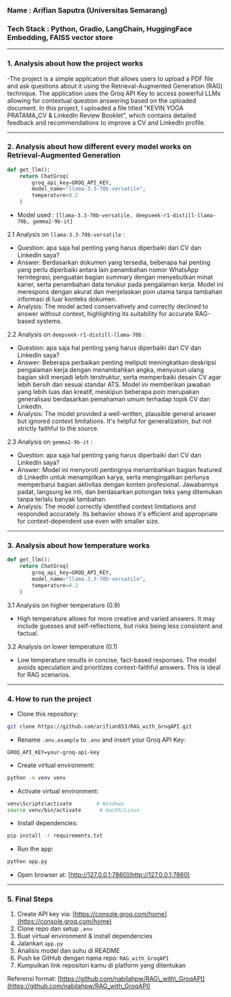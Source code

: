 ### Name : Arifian Saputra (Universitas Semarang)

### Tech Stack : Python, Gradio, LangChain, HuggingFace Embedding, FAISS vector store

---

### 1. Analysis about how the project works

-The project is a simple application that allows users to upload a PDF file and ask questions about it using the Retrieval-Augmented Generation (RAG) technique. The application uses the Groq API Key to access powerful LLMs allowing for contextual question answering based on the uploaded document.
In this project, I uploaded a file titled "KEVIN YOGA PRATAMA_CV & LinkedIn Review Booklet", which contains detailed feedback and recommendations to improve a CV and LinkedIn profile. 

---

### 2. Analysis about how different every model works on Retrieval-Augmented Generation

```python
def get_llm():
    return ChatGroq(
        groq_api_key=GROQ_API_KEY,
        model_name="llama-3.3-70b-versatile",
        temperature=0.2
    )
```

- Model used : `[llama-3.3-70b-versatile, deepseek-r1-distill-llama-70b, gemma2-9b-it]`

2.1 Analysis on `llama-3.3-70b-versatile` :

- Question: apa saja hal penting yang harus diperbaiki dari CV dan LinkedIn saya?
- Answer: Berdasarkan dokumen yang tersedia, beberapa hal penting yang perlu diperbaiki antara lain penambahan nomor WhatsApp terintegrasi, penguatan bagian summary dengan menyebutkan minat karier, serta penambahan data terukur pada pengalaman kerja. Model ini merespons dengan akurat dan menjelaskan poin utama tanpa tambahan informasi di luar konteks dokumen.
- Analysis: The model acted conservatively and correctly declined to answer without context, highlighting its suitability for accurate RAG-based systems.

2.2 Analysis on `deepseek-r1-distill-llama-70b` :

- Question: apa saja hal penting yang harus diperbaiki dari CV dan LinkedIn saya?
- Answer: Beberapa perbaikan penting meliputi meningkatkan deskripsi pengalaman kerja dengan menambahkan angka, menyusun ulang bagian skill menjadi lebih terstruktur, serta memperbaiki desain CV agar lebih bersih dan sesuai standar ATS. Model ini memberikan jawaban yang lebih luas dan kreatif, meskipun beberapa poin merupakan generalisasi berdasarkan pemahaman umum terhadap topik CV dan LinkedIn.
- Analysis: The model provided a well-written, plausible general answer but ignored context limitations. It's helpful for generalization, but not strictly faithful to the source.

2.3 Analysis on `gemma2-9b-it` :

- Question: apa saja hal penting yang harus diperbaiki dari CV dan LinkedIn saya?
- Answer: Model ini menyoroti pentingnya menambahkan bagian featured di LinkedIn untuk menampilkan karya, serta mengingatkan perlunya memperbarui bagian aktivitas dengan konten profesional. Jawabannya padat, langsung ke inti, dan berdasarkan potongan teks yang ditemukan tanpa terlalu banyak tambahan.
- Analysis: The model correctly identified context limitations and responded accurately. Its behavior shows it's efficient and appropriate for context-dependent use even with smaller size.

---

### 3. Analysis about how temperature works

```python
def get_llm():
    return ChatGroq(
        groq_api_key=GROQ_API_KEY,
        model_name="llama-3.3-70b-versatile",
        temperature=0.2
    )
```

3.1 Analysis on higher temperature (0.9)

- High temperature allows for more creative and varied answers. It may include guesses and self-reflections, but risks being less consistent and factual.

3.2 Analysis on lower temperature (0.1)

- Low temperature results in concise, fact-based responses. The model avoids speculation and prioritizes context-faithful answers. This is ideal for RAG scenarios.

---

### 4. How to run the project

- Clone this repository:

```bash
git clone https://github.com/arifian853/RAG_with_GroqAPI.git
```

- Rename `.env.example` to `.env` and insert your Groq API Key:

```env
GROQ_API_KEY=your-groq-api-key
```

- Create virtual environment:

```bash
python -m venv venv
```

- Activate virtual environment:

```bash
venv\Scripts\activate        # Windows
source venv/bin/activate      # macOS/Linux
```

- Install dependencies:

```bash
pip install -r requirements.txt
```

- Run the app:

```bash
python app.py
```

- Open browser at: [http://127.0.0.1:7860](http://127.0.0.1:7860)

---

### 5. Final Steps

1. Create API key via: [https://console.groq.com/home](https://console.groq.com/home)
2. Clone repo dan setup `.env`
3. Buat virtual environment & install dependencies
4. Jalankan `app.py`
5. Analisis model dan suhu di README
6. Push ke GitHub dengan nama repo: `RAG_with_GroqAPI`
7. Kumpulkan link repositori kamu di platform yang ditentukan

Referensi format: [https://github.com/nabilahpw/RAG\_with\_GroqAPI](https://github.com/nabilahpw/RAG_with_GroqAPI)


